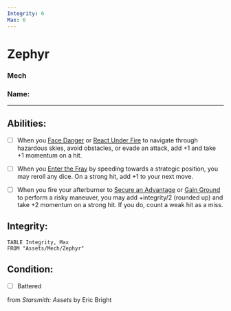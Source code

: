 ```yaml
---
Integrity: 6
Max: 6
---
```


# Zephyr
### Mech

### Name:<hr>

## Abilities:


- [ ] When you [Face Danger](5_Moves/Adventure/Face_Danger.md) or [React Under Fire](React_Under_Fire.md) to navigate through hazardous skies, avoid obstacles, or evade an attack, add +1 and take +1 momentum on a hit.

- [ ] When you [Enter the Fray](Enter_the_Fray.md) by speeding towards a strategic position, you may reroll any dice.  On a strong hit, add +1 to your next move.

- [ ] When you fire your afterburner to [Secure an Advantage](5_Moves/Adventure/Secure_an_Advantage.md) or [Gain Ground](Gain_Ground.md) to perform a risky maneuver, you may add +integrity/2 (rounded up) and take +2 momentum on a strong hit.  If you do, count a weak hit as a miss.

## Integrity:
```dataview
TABLE Integrity, Max
FROM "Assets/Mech/Zephyr"
```


## Condition:
- [ ] Battered

from *Starsmith: Assets* by Eric Bright